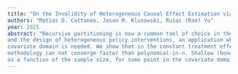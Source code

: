 ```yaml
---
title: "On the Invalidity of Heterogeneous Causal Effect Estimation via Recursive Decision Trees"
authors: "Matias D. Cattaneo, Jason M. Klusowski, Ruiqi (Rae) Yu"
year: 2025
abstract: "Recursive partitioning is now a common tool of choice in the analysis of heterogeneous causal treatment effects 
and the design of heterogeneous policy interventions, an application where accurate pointwise estimates over the entire 
covariate domain is needed. We show that in the constant treatment effect model, the causal decision tree based on CART 
methodology can not converge faster than polynomial-in-n. Shallow (honest) causal decision tree estimators are hence shown to be inconsistent, 
as a function of the sample size, for some point in the covariate domain." 
---
```


